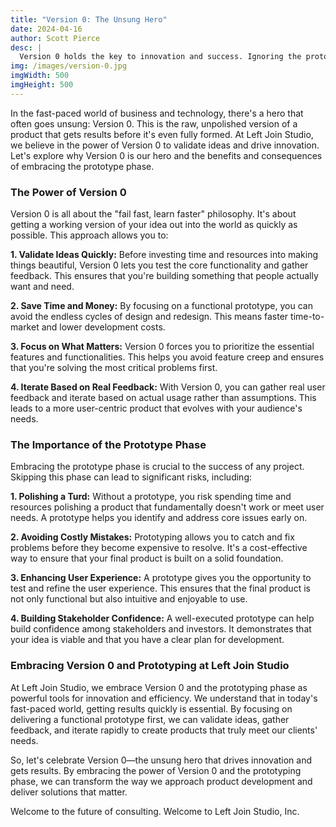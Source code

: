 ```yaml
---
title: "Version 0: The Unsung Hero"
date: 2024-04-16
author: Scott Pierce
desc: |
  Version 0 holds the key to innovation and success. Ignoring the prototype phase could mean missing out on an essential approach to product development.
img: /images/version-0.jpg
imgWidth: 500
imgHeight: 500
---
```


In the fast-paced world of business and technology, there's a hero that often goes unsung: Version 0. This is the raw, unpolished version of a product that gets results before it's even fully formed. At Left Join Studio, we believe in the power of Version 0 to validate ideas and drive innovation. Let's explore why Version 0 is our hero and the benefits and consequences of embracing the prototype phase.

### The Power of Version 0

Version 0 is all about the "fail fast, learn faster" philosophy. It's about getting a working version of your idea out into the world as quickly as possible. This approach allows you to:

**1. Validate Ideas Quickly:** Before investing time and resources into making things beautiful, Version 0 lets you test the core functionality and gather feedback. This ensures that you're building something that people actually want and need.

**2. Save Time and Money:** By focusing on a functional prototype, you can avoid the endless cycles of design and redesign. This means faster time-to-market and lower development costs.

**3. Focus on What Matters:** Version 0 forces you to prioritize the essential features and functionalities. This helps you avoid feature creep and ensures that you're solving the most critical problems first.

**4. Iterate Based on Real Feedback:** With Version 0, you can gather real user feedback and iterate based on actual usage rather than assumptions. This leads to a more user-centric product that evolves with your audience's needs.

### The Importance of the Prototype Phase

Embracing the prototype phase is crucial to the success of any project. Skipping this phase can lead to significant risks, including:

**1. Polishing a Turd:** Without a prototype, you risk spending time and resources polishing a product that fundamentally doesn't work or meet user needs. A prototype helps you identify and address core issues early on.

**2. Avoiding Costly Mistakes:** Prototyping allows you to catch and fix problems before they become expensive to resolve. It's a cost-effective way to ensure that your final product is built on a solid foundation.

**3. Enhancing User Experience:** A prototype gives you the opportunity to test and refine the user experience. This ensures that the final product is not only functional but also intuitive and enjoyable to use.

**4. Building Stakeholder Confidence:** A well-executed prototype can help build confidence among stakeholders and investors. It demonstrates that your idea is viable and that you have a clear plan for development.

### Embracing Version 0 and Prototyping at Left Join Studio

At Left Join Studio, we embrace Version 0 and the prototyping phase as powerful tools for innovation and efficiency. We understand that in today's fast-paced world, getting results quickly is essential. By focusing on delivering a functional prototype first, we can validate ideas, gather feedback, and iterate rapidly to create products that truly meet our clients' needs.

So, let's celebrate Version 0—the unsung hero that drives innovation and gets results. By embracing the power of Version 0 and the prototyping phase, we can transform the way we approach product development and deliver solutions that matter.

Welcome to the future of consulting. Welcome to Left Join Studio, Inc.
